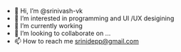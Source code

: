 - 👋 Hi, I’m @srinivash-vk
- 👀 I’m interested in programming and UI /UX desigining
- 🌱 I’m currently working
- 💞️ I’m looking to collaborate on ...
- 📫 How to reach me srinidepp@gmail.com
<!---
srinivash-vk/srinivash-vk is a ✨ special ✨ repository because its `README.md` (this file) appears on your GitHub profile.
You can click the Preview link to take a look at your changes.
--->
